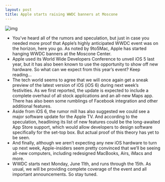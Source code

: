 ```yaml
---
layout: post
title: Apple starts raising WWDC banners at Moscone
---
```

![img](http://media.idownloadblog.com/wp-content/uploads/2012/06/wwdc-2012.jpg)
* You’ve heard all of the rumors and speculation, but just in case you needed more proof that Apple’s highly anticipated WWDC event was on the horizon, here you go. As noted by 9to5Mac, Apple has started hanging WWDC banners at the Moscone Center.
* Apple used its World Wide Developers Conference to unveil iOS 5 last year, but it has also been known to use the opportunity to show off new hardware. So what can we expect from this year’s event? Keep reading…
* The tech world seems to agree that we will once again get a sneak preview of the latest version of iOS (iOS 6) during next week’s festivities. As we first reported, the update is expected to include a complete overhaul of all stock applications and an all-new Maps app. There has also been some rumblings of Facebook integration and other additional features.
* Aside from iOS 6, the rumor mill has also suggested we could see a major software update for the Apple TV. And according to the speculation, headlining its list of new features could be the long-awaited App Store support, which would allow developers to design software specifically for the set-top box. But actual proof of this theory has yet to be seen.
* And finally, although we aren’t expecting any new iOS hardware to turn up next week, Apple-insiders seem pretty convinced that we’ll be seeing all-new computers, including redesigned MacBooks, Airs, iMacs and more.
* WWDC starts next Monday, June 11th, and runs through the 15th. As usual, we will be providing complete coverage of the event and all important announcements. So stay tuned.

